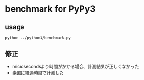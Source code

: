 # benchmark for PyPy3
## usage
`python ../python3/benchmark.py`

## 修正
- microsecondsより時間がかかる場合、計測結果が正しくなかった
- 素直に経過時間で計測した
